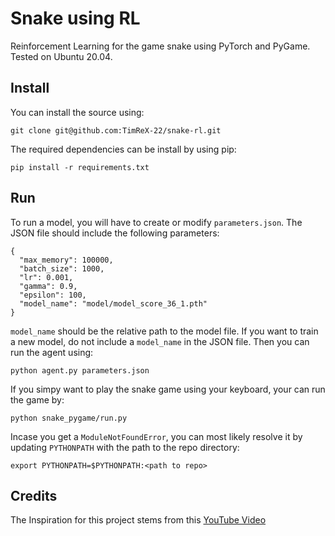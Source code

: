 # Snake using RL
Reinforcement Learning for the game snake using PyTorch and PyGame. Tested on Ubuntu 20.04.

## Install

You can install the source using:
```
git clone git@github.com:TimReX-22/snake-rl.git
```
The required dependencies can be install by using pip:
```
pip install -r requirements.txt
```

## Run

To run a model, you will have to create or modify `parameters.json`. The JSON file should include the following parameters:
```
{
  "max_memory": 100000,
  "batch_size": 1000,
  "lr": 0.001,
  "gamma": 0.9,
  "epsilon": 100,
  "model_name": "model/model_score_36_1.pth"
}
```
`model_name` should be the relative path to the model file. If you want to train a new model, do not include a `model_name` in the JSON file. Then you can run the agent using:
```
python agent.py parameters.json
```

If you simpy want to play the snake game using your keyboard, your can run the game by:
```
python snake_pygame/run.py
```

Incase you get a `ModuleNotFoundError`, you can most likely resolve it by updating `PYTHONPATH` with the path to the repo directory:
```
export PYTHONPATH=$PYTHONPATH:<path to repo>
```

## Credits
The Inspiration for this project stems from this [YouTube Video](https://www.youtube.com/watch?v=L8ypSXwyBds)